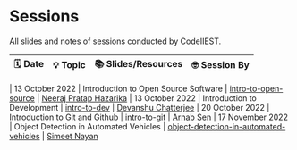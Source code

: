 # Sessions

All slides and notes of sessions conducted by CodeIIEST.

| 🗓️ Date | 💡 Topic | 📚 Slides/Resources | 🤓 Session By |
| --- | --- | --- | --- |

| 13 October 2022 | Introduction to Open Source Software | [intro-to-open-source](./intro-to-open-source) | [Neeraj Pratap Hazarika](https://github.com/NeerajHazarika)
| 13 October 2022 | Introduction to Development | [intro-to-dev](./intro-to-dev) | [Devanshu Chatterjee](https://github.com/01-DC)
| 20 October 2022 | Introduction to Git and Github | [intro-to-git](./intro-to-git) | [Arnab Sen](https://github.com/arnabsen1729)
| 17 November 2022 | Object Detection in Automated Vehicles | [object-detection-in-automated-vehicles](./object-detection-in-automated-vehicles) | [Simeet Nayan](https://github.com/simeetnayan81)
